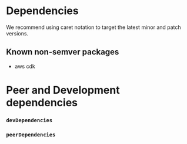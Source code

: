 # Dependencies

We recommend using caret notation to target the latest minor and patch versions.

## Known non-semver packages

- aws cdk

# Peer and Development dependencies

### `devDependencies`

### `peerDependencies`

